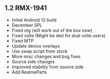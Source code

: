 ## 1.2 RMX-1941

- Initial Android 12 build
- December SPL
- Fixed otg (will work out of the box now)
- Fixed volte (Might be ded for dual volte users)
- Fixed MTP
- Update device overlays
- Use swap script from stock
- More misc changes and bug fixes
- Source side changes
- Improved stability from source side
- Add RealmeParts

